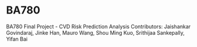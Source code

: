 # BA780
BA780 Final Project - CVD Risk Prediction Analysis
Contributors: Jaishankar Govindaraj, Jinke Han, Mauro Wang, Shou Ming Kuo, Srithijaa Sankepally, Yifan Bai
